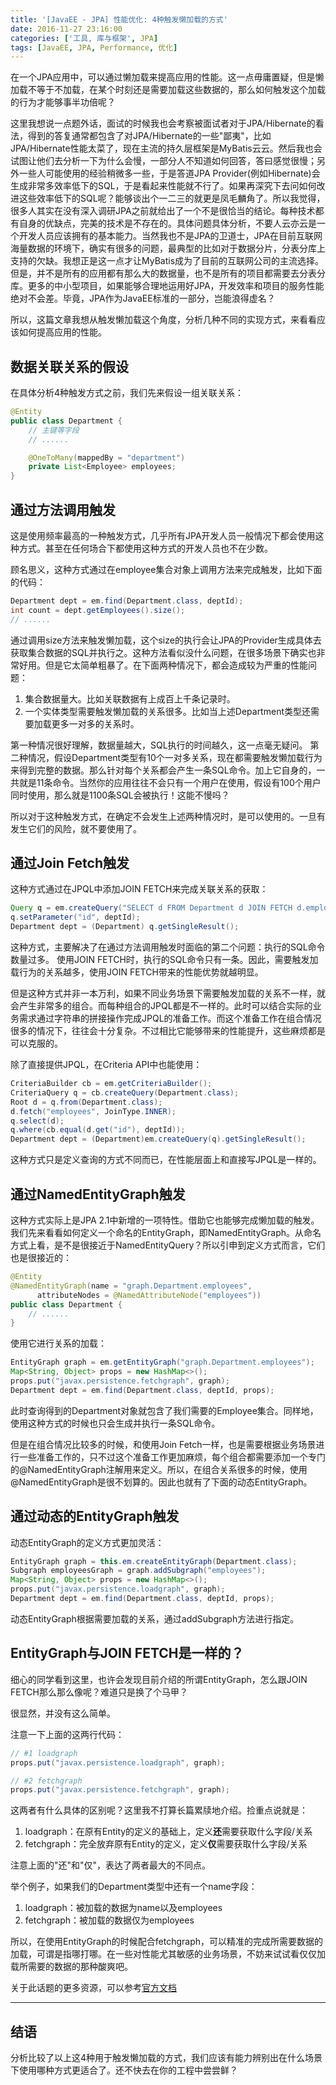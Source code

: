 ```yaml
---
title: '[JavaEE - JPA] 性能优化: 4种触发懒加载的方式'
date: 2016-11-27 23:16:00
categories: ['工具, 库与框架', JPA]
tags: [JavaEE, JPA, Performance, 优化]
---
```


在一个JPA应用中，可以通过懒加载来提高应用的性能。这一点毋庸置疑，但是懒加载不等于不加载，在某个时刻还是需要加载这些数据的，那么如何触发这个加载的行为才能够事半功倍呢？

这里我想说一点题外话，面试的时候我也会考察被面试者对于JPA/Hibernate的看法，得到的答复通常都包含了对JPA/Hibernate的一些"鄙夷"，比如JPA/Hibernate性能太菜了，现在主流的持久层框架是MyBatis云云。然后我也会试图让他们去分析一下为什么会慢，一部分人不知道如何回答，答曰感觉很慢；另外一些人可能使用的经验稍微多一些，于是答道JPA Provider(例如Hibernate)会生成非常多效率低下的SQL，于是看起来性能就不行了。如果再深究下去问如何改进这些效率低下的SQL呢？能够谈出个一二三的就更是凤毛麟角了。所以我觉得，很多人其实在没有深入调研JPA之前就给出了一个不是很恰当的结论。每种技术都有自身的优缺点，完美的技术是不存在的。具体问题具体分析，不要人云亦云是一个开发人员应该拥有的基本能力。当然我也不是JPA的卫道士，JPA在目前互联网海量数据的环境下，确实有很多的问题，最典型的比如对于数据分片，分表分库上支持的欠缺。我想正是这一点才让MyBatis成为了目前的互联网公司的主流选择。但是，并不是所有的应用都有那么大的数据量，也不是所有的项目都需要去分表分库。更多的中小型项目，如果能够合理地运用好JPA，开发效率和项目的服务性能绝对不会差。毕竟，JPA作为JavaEE标准的一部分，岂能浪得虚名？

所以，这篇文章我想从触发懒加载这个角度，分析几种不同的实现方式，来看看应该如何提高应用的性能。

<!-- More -->

## 数据关联关系的假设

在具体分析4种触发方式之前，我们先来假设一组关联关系：

```java
@Entity
public class Department {
	// 主键等字段
	// ......

	@OneToMany(mappedBy = "department")
	private List<Employee> employees;
}
```

## 通过方法调用触发

这是使用频率最高的一种触发方式，几乎所有JPA开发人员一般情况下都会使用这种方式。甚至在任何场合下都使用这种方式的开发人员也不在少数。

顾名思义，这种方式通过在employee集合对象上调用方法来完成触发，比如下面的代码：

```java
Department dept = em.find(Department.class, deptId);
int count = dept.getEmployees().size();
// ......
```

通过调用size方法来触发懒加载，这个size的执行会让JPA的Provider生成具体去获取集合数据的SQL并执行之。这种方法看似没什么问题，在很多场景下确实也非常好用。但是它太简单粗暴了。在下面两种情况下，都会造成较为严重的性能问题：

1. 集合数据量大。比如关联数据有上成百上千条记录时。
2. 一个实体类型需要触发懒加载的关系很多。比如当上述Department类型还需要加载更多一对多的关系时。

第一种情况很好理解，数据量越大，SQL执行的时间越久，这一点毫无疑问。
第二种情况，假设Department类型有10个一对多关系，现在都需要触发懒加载行为来得到完整的数据。那么针对每个关系都会产生一条SQL命令。加上它自身的，一共就是11条命令。当然你的应用往往不会只有一个用户在使用，假设有100个用户同时使用，那么就是1100条SQL会被执行！这能不慢吗？

所以对于这种触发方式，在确定不会发生上述两种情况时，是可以使用的。一旦有发生它们的风险，就不要使用了。

## 通过Join Fetch触发

这种方式通过在JPQL中添加JOIN FETCH来完成关联关系的获取：

```java
Query q = em.createQuery("SELECT d FROM Department d JOIN FETCH d.employees e WHERE d.id = :id");
q.setParameter("id", deptId);
Department dept = (Department) q.getSingleResult();
```

这种方式，主要解决了在通过方法调用触发时面临的第二个问题：执行的SQL命令数量过多。
使用JOIN FETCH时，执行的SQL命令只有一条。因此，需要触发加载行为的关系越多，使用JOIN FETCH带来的性能优势就越明显。

但是这种方式并非一本万利，如果不同业务场景下需要触发加载的关系不一样，就会产生非常多的组合。而每种组合的JPQL都是不一样的。此时可以结合实际的业务需求通过字符串的拼接操作完成JPQL的准备工作。而这个准备工作在组合情况很多的情况下，往往会十分复杂。不过相比它能够带来的性能提升，这些麻烦都是可以克服的。

除了直接提供JPQL，在Criteria API中也能使用：

```java
CriteriaBuilder cb = em.getCriteriaBuilder();
CriteriaQuery q = cb.createQuery(Department.class);
Root d = q.from(Department.class);
d.fetch("employees", JoinType.INNER);
q.select(d);
q.where(cb.equal(d.get("id"), deptId));
Department dept = (Department)em.createQuery(q).getSingleResult();
```

这种方式只是定义查询的方式不同而已，在性能层面上和直接写JPQL是一样的。

## 通过NamedEntityGraph触发

这种方式实际上是JPA 2.1中新增的一项特性。借助它也能够完成懒加载的触发。我们先来看看如何定义一个命名的EntityGraph，即NamedEntityGraph。从命名方式上看，是不是很接近于NamedEntityQuery？所以引申到定义方式而言，它们也是很接近的：

```java
@Entity
@NamedEntityGraph(name = "graph.Department.employees", 
      attributeNodes = @NamedAttributeNode("employees"))
public class Department {
	// ......
}
```

使用它进行关系的加载：

```java
EntityGraph graph = em.getEntityGraph("graph.Department.employees");
Map<String, Object> props = new HashMap<>();
props.put("javax.persistence.fetchgraph", graph);
Department dept = em.find(Department.class, deptId, props);
```

此时查询得到的Department对象就包含了我们需要的Employee集合。同样地，使用这种方式的时候也只会生成并执行一条SQL命令。

但是在组合情况比较多的时候，和使用Join Fetch一样，也是需要根据业务场景进行一些准备工作的，只不过这个准备工作更加麻烦，每个组合都需要添加一个专门的@NamedEntityGraph注解用来定义。所以，在组合关系很多的时候，使用@NamedEntityGraph是很不划算的。因此也就有了下面的动态EntityGraph。

## 通过动态的EntityGraph触发

动态EntityGraph的定义方式更加灵活：

```java
EntityGraph graph = this.em.createEntityGraph(Department.class);
Subgraph employeesGraph = graph.addSubgraph("employees");
Map<String, Object> props = new HashMap<>();
props.put("javax.persistence.loadgraph", graph);
Department dept = em.find(Department.class, deptId, props);
```

动态EntityGraph根据需要加载的关系，通过addSubgraph方法进行指定。

## EntityGraph与JOIN FETCH是一样的？

细心的同学看到这里，也许会发现目前介绍的所谓EntityGraph，怎么跟JOIN FETCH那么那么像呢？难道只是换了个马甲？

很显然，并没有这么简单。

注意一下上面的这两行代码：

```java
// #1 loadgraph
props.put("javax.persistence.loadgraph", graph);

// #2 fetchgraph
props.put("javax.persistence.fetchgraph", graph);
```

这两者有什么具体的区别呢？这里我不打算长篇累牍地介绍。捡重点说就是：

1. loadgraph：在原有Entity的定义的基础上，定义**还**需要获取什么字段/关系
2. fetchgraph：完全放弃原有Entity的定义，定义**仅**需要获取什么字段/关系

注意上面的"还"和"仅"，表达了两者最大的不同点。

举个例子，如果我们的Department类型中还有一个name字段：

1. loadgraph：被加载的数据为name以及employees
2. fetchgraph：被加载的数据仅为employees

所以，在使用EntityGraph的时候配合fetchgraph，可以精准的完成所需要数据的加载，可谓是指哪打哪。在一些对性能尤其敏感的业务场景，不妨来试试看仅仅加载所需要的数据的那种酸爽吧。

关于此话题的更多资源，可以参考[官方文档](https://docs.oracle.com/javaee/7/tutorial/persistence-entitygraphs001.htm)

---

## 结语

分析比较了以上这4种用于触发懒加载的方式，我们应该有能力辨别出在什么场景下使用哪种方式更适合了。还不快去在你的工程中尝尝鲜？



